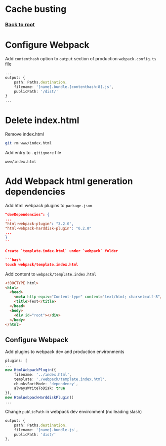 # Cache busting

### [Back to root](/README.md)

# Configure Webpack

Add `contenthash` option to `output` section of production `webpack.config.ts` file

```ts
...
output: {
    path: Paths.destination,
    filename: '[name].bundle.[contenthash:8].js',
    publicPath: '/dist/'
}
...
```
# Delete index.html

Remove index.html

```bash
git rm www/index.html
```

Add entry to `.gitignore` file

```text
www/index.html
```

# Add Webpack html generation dependencies

Add html webpack plugins to `package.json`

```json
"devDependencies": {
...
"html-webpack-plugin": "3.2.0",
"html-webpack-harddisk-plugin": "0.2.0"
...
}
``

Create `template.index.html` under `webpack` folder

```bash
touch webpack/template.index.html
```

Add content to `webpack/template.index.html`

```html
<!DOCTYPE html>
<html>
  <head>
    <meta http-equiv="Content-type" content="text/html; charset=utf-8"/>
    <title>Test</title>
  </head>
  <body>
    <div id="root"></div>
  </body>
</html>
```

## Configure Webpack

Add plugins to webpack dev and production environments

```ts
plugins: [
...
new HtmlWebpackPlugin({
    filename: '../index.html',
    template: './webpack/template.index.html',
    chunksSortMode: 'dependency',
    alwaysWriteToDisk: true
}),
new HtmlWebpackHarddiskPlugin()
...
```

Change `publicPath` in webpack dev environment (no leading slash)

```ts
output: {
    path: Paths.destination,
    filename: '[name].bundle.js',
    publicPath: 'dist/'
},
```
